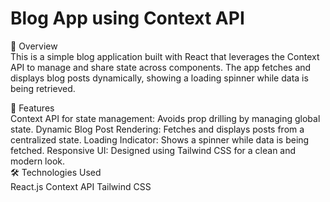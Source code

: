 # Blog App using Context API
📌 Overview
<br>
This is a simple blog application built with React that leverages the Context API to manage and share state across components. The app fetches and displays blog posts dynamically, showing a loading spinner while data is being retrieved.

🚀 Features
<br>
Context API for state management: Avoids prop drilling by managing global state.
Dynamic Blog Post Rendering: Fetches and displays posts from a centralized state.
Loading Indicator: Shows a spinner while data is being fetched.
Responsive UI: Designed using Tailwind CSS for a clean and modern look.
<br>
🛠️ Technologies Used
<br>
React.js
Context API
Tailwind CSS
